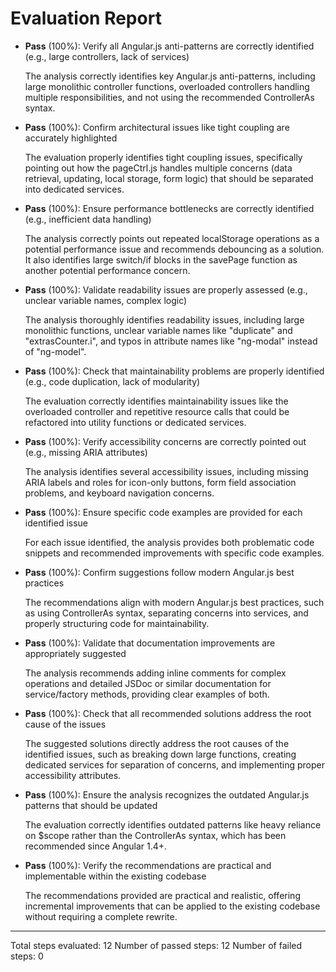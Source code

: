 # Evaluation Report

- **Pass** (100%): Verify all Angular.js anti-patterns are correctly identified (e.g., large controllers, lack of services)
  
  The analysis correctly identifies key Angular.js anti-patterns, including large monolithic controller functions, overloaded controllers handling multiple responsibilities, and not using the recommended ControllerAs syntax.

- **Pass** (100%): Confirm architectural issues like tight coupling are accurately highlighted

  The evaluation properly identifies tight coupling issues, specifically pointing out how the pageCtrl.js handles multiple concerns (data retrieval, updating, local storage, form logic) that should be separated into dedicated services.

- **Pass** (100%): Ensure performance bottlenecks are correctly identified (e.g., inefficient data handling)

  The analysis correctly points out repeated localStorage operations as a potential performance issue and recommends debouncing as a solution. It also identifies large switch/if blocks in the savePage function as another potential performance concern.

- **Pass** (100%): Validate readability issues are properly assessed (e.g., unclear variable names, complex logic)

  The analysis thoroughly identifies readability issues, including large monolithic functions, unclear variable names like "duplicate" and "extrasCounter.i", and typos in attribute names like "ng-modal" instead of "ng-model".

- **Pass** (100%): Check that maintainability problems are properly identified (e.g., code duplication, lack of modularity)

  The evaluation correctly identifies maintainability issues like the overloaded controller and repetitive resource calls that could be refactored into utility functions or dedicated services.

- **Pass** (100%): Verify accessibility concerns are correctly pointed out (e.g., missing ARIA attributes)

  The analysis identifies several accessibility issues, including missing ARIA labels and roles for icon-only buttons, form field association problems, and keyboard navigation concerns.

- **Pass** (100%): Ensure specific code examples are provided for each identified issue

  For each issue identified, the analysis provides both problematic code snippets and recommended improvements with specific code examples.

- **Pass** (100%): Confirm suggestions follow modern Angular.js best practices

  The recommendations align with modern Angular.js best practices, such as using ControllerAs syntax, separating concerns into services, and properly structuring code for maintainability.

- **Pass** (100%): Validate that documentation improvements are appropriately suggested

  The analysis recommends adding inline comments for complex operations and detailed JSDoc or similar documentation for service/factory methods, providing clear examples of both.

- **Pass** (100%): Check that all recommended solutions address the root cause of the issues

  The suggested solutions directly address the root causes of the identified issues, such as breaking down large functions, creating dedicated services for separation of concerns, and implementing proper accessibility attributes.

- **Pass** (100%): Ensure the analysis recognizes the outdated Angular.js patterns that should be updated

  The evaluation correctly identifies outdated patterns like heavy reliance on $scope rather than the ControllerAs syntax, which has been recommended since Angular 1.4+.

- **Pass** (100%): Verify the recommendations are practical and implementable within the existing codebase

  The recommendations provided are practical and realistic, offering incremental improvements that can be applied to the existing codebase without requiring a complete rewrite.

---

Total steps evaluated: 12
Number of passed steps: 12
Number of failed steps: 0